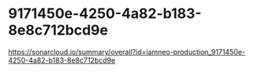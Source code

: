 # 9171450e-4250-4a82-b183-8e8c712bcd9e
https://sonarcloud.io/summary/overall?id=iamneo-production_9171450e-4250-4a82-b183-8e8c712bcd9e
